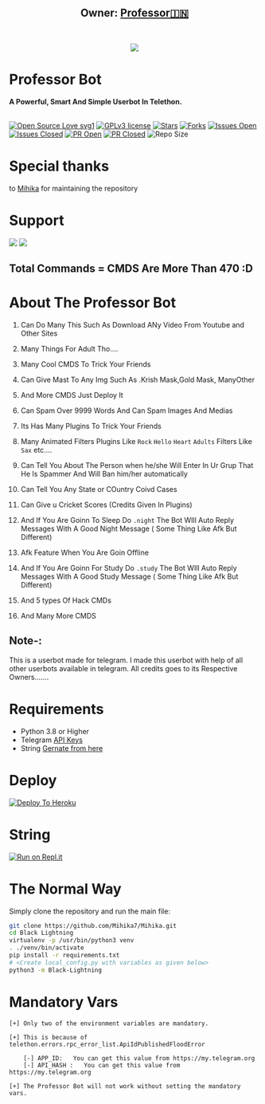 
<h2 align="center"><b>Owner: <a href="https://telegram.dog/Professor_Here_Money_heist">Professor🇮🇳</a></b></h2>
<br>
<p align="center"><a href="https://t.me/all_web_series_mihika"><img src="https://telegra.ph/file/fb4010e3167577b6f0a60.jpg"></a></p> 
</p>
<h1>Professor Bot</h1>
<b>A Powerful, Smart And Simple Userbot In Telethon.</b>
<br>
<br>

[![Open Source Love svg1](https://badges.frapsoft.com/os/v1/open-source.png?v=103)]( https://github.com/Mihika7/Mihika)
[![GPLv3 license](https://img.shields.io/badge/License-GPLv3-blue.svg?&style=flat-square)]( https://github.com/Mihika7/Mihika#copyright--license)
[![Stars](https://img.shields.io/github/stars/Mihika7/Mihika?&style=flat-square)]( https://github.com/Mihika7/Mihika/stargazers)
[![Forks](https://img.shields.io/github/forks/Mihika7/Mihika?&style=flat-square)]( https://github.com/Mihika7/Mihika/network/members)
[![Issues Open](https://img.shields.io/github/issues/Mihika7/Mihika?&style=flat-square)]( https://github.com/Mihika7/Mihika/issues)
[![Issues Closed](https://img.shields.io/github/issues-closed/Mihika7/Mihika?&style=flat-square)]( https://github.com/Mihika7/Mihika/issues?q=is:closed)
[![PR Open](https://img.shields.io/github/issues-pr/Mihika7/Mihika?&style=flat-square)]( https://github.com/Mihika7/Mihika/pulls)
[![PR Closed](https://img.shields.io/github/issues-pr-closed/Mihika7/Mihika?&style=flat-square)]( https://github.com/Mihika7/Mihika/pulls?q=is:closed)
![Repo Size](https://img.shields.io/github/repo-size/Mihika7/Mihika?style=flat-square)
<br>


# Special thanks
to [Mihika](https://github.com/Mihika7) for maintaining the repository

# Support
<a href="https://t.me/all_web_series_mihika"><img src="https://img.shields.io/badge/Join-Support%20Channel-red.svg?style=for-the-badge&logo=Telegram"></a>
<a href="https://t.me/all_web_series_mihika"><img src="https://img.shields.io/badge/Join-Support%20Group-blue.svg?style=for-the-badge&logo=Telegram"></a>

## Total Commands = CMDS Are More Than 470 :D
# About The Professor Bot

1. Can Do Many This Such As Download ANy Video From Youtube and Other Sites

2. Many Things For Adult Tho....

3. Many Cool CMDS To Trick Your Friends

4. Can Give Mast To Any Img Such As .Krish Mask,Gold Mask, ManyOther

5. And More CMDS Just Deploy It 

6. Can Spam Over 9999 Words And Can Spam Images And Medias

7. Its Has Many Plugins To Trick Your Friends 

8. Many  Animated Filters Plugins Like ```Rock``` ```Hello```  ```Heart```  ```Adults``` Filters Like ``Sax`` etc....

9. Can Tell You About The Person when he/she Will Enter In Ur Grup That He Is Spammer And Will Ban him/her automatically

10. Can Tell You Any State or COuntry Coivd Cases

11. Can Give u Cricket Scores (Credits Given In Plugins)

12. And If You Are Goinn To Sleep Do ```.night``` The Bot WIll Auto Reply Messages With A Good Night Message ( Some Thing Like Afk But Different)

13. Afk Feature When You Are Goin Offline

14. And If You Are Goinn For Study  Do ```.study``` The Bot WIll Auto Reply Messages With A Good Study Message ( Some Thing Like Afk But Different)

15. And 5 types Of Hack CMDs

16. And Many More CMDS 



## Note-: 

This is a userbot made for telegram. I made this userbot with help of all other userbots available in telegram. All credits goes to its Respective Owners.......

# Requirements 
* Python 3.8 or Higher
* Telegram [API Keys](https://my.telegram.org/apps)
* String [Gernate from here](https://repl.it/@Anmol10H/Lightning-Repl#main.py)

# Deploy

[![Deploy To Heroku](https://www.herokucdn.com/deploy/button.svg)](https://heroku.com/deploy?template=https://github.com/Mihika7/Mihika)

# String

[![Run on Repl.it](https://repl.it/badge/github/KeinShin/Black-Lightning&theme=midnight-purple)](https://replit.com/@Paramatin/Lightning-Repl#main.py
)

# The Normal Way

Simply clone the repository and run the main file:
```sh
git clone https://github.com/Mihika7/Mihika.git
cd Black Lightning 
virtualenv -p /usr/bin/python3 venv
. ./venv/bin/activate
pip install -r requirements.txt
# <Create local_config.py with variables as given below>
python3 -m Black-Lightning
```




# Mandatory Vars
```
[+] Only two of the environment variables are mandatory.

[+] This is because of telethon.errors.rpc_error_list.ApiIdPublishedFloodError

    [-] APP_ID:   You can get this value from https://my.telegram.org
    [-] API_HASH :   You can get this value from https://my.telegram.org
    
[+] The Professor Bot will not work without setting the mandatory vars.
```
